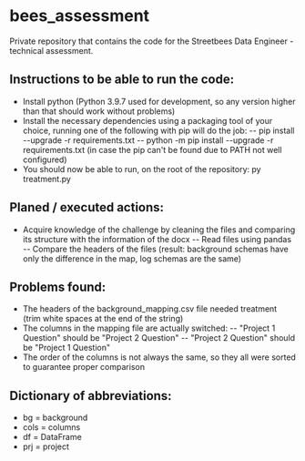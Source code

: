 # bees_assessment
Private repository that contains the code for the Streetbees Data Engineer - technical assessment.

## Instructions to be able to run the code:
- Install python (Python 3.9.7 used for development, so any version higher than that should work without problems)
- Install the necessary dependencies using a packaging tool of your choice, running one of the following with pip will do the job:
-- pip install --upgrade -r requirements.txt
-- python -m pip install --upgrade -r requirements.txt (in case the pip can't be found due to PATH not well configured)
- You should now be able to run, on the root of the repository: py treatment.py

## Planed / executed actions:
- Acquire knowledge of the challenge by cleaning the files and comparing its structure with the information of the docx
-- Read files using pandas
-- Compare the headers of the files (result: background schemas have only the difference in the map, log schemas are the same)

## Problems found:
- The headers of the background_mapping.csv file needed treatment (trim white spaces at the end of the string)
- The columns in the mapping file are actually switched:
-- "Project 1 Question" should be "Project 2 Question"
-- "Project 2 Question" should be "Project 1 Question"
- The order of the columns is not always the same, so they all were sorted to guarantee proper comparison

## Dictionary of abbreviations:
- bg = background
- cols = columns
- df = DataFrame
- prj = project
